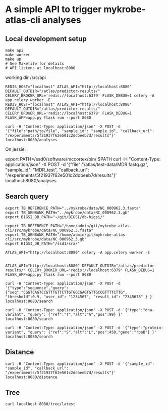 # A simple API to trigger mykrobe-atlas-cli analyses

## Local development setup

```
make api
make worker
make up
# See Makefile for details
# API listens at localhost:8080
```

working dir /src/api

```
REDIS_HOST="localhost" ATLAS_API="http://localhost:8080" DEFAULT_OUTDIR="/atlas/predictor-results/" CELERY_BROKER_URL='redis://localhost:6379' FLASK_DEBUG=1 celery -A app.celery worker -E
REDIS_HOST="localhost" ATLAS_API="http://localhost:8080" DEFAULT_OUTDIR="/atlas/predictor-results/" CELERY_BROKER_URL='redis://localhost:6379' FLASK_DEBUG=1 FLASK_APP=app.py flask run --port 8080
```

```
curl -H "Content-Type: application/json" -X POST -d '{"file":"path/to/file", "sample_id": "sample_id", "callback_url": "/experiments/5f21937f62e501c2ddbeeb7d/results"}' localhost:8080/analyses
```

On jessie:

export PATH=/ssd0/software/mccortex/bin/:\$PATH
curl -H "Content-Type: application/json" -X POST -d '{"file":"/atlas/test-data/MDR.fastq.gz", "sample_id": "MDR_test", "callback_url": "/experiments/5f21937f62e501c2ddbeeb7d/results"}' localhost:8080/analyses

## Search query

```
export TB_REFERENCE_PATH="../mykrobe/data/NC_000962.3.fasta"
export TB_GENBANK_PATH="../mykrobe/data/NC_000962.3.gb"
export BIGSI_DB_PATH="~/git/BIGSI/db-bigsi/"

export TB_REFERENCE_PATH="/home/admin/git/mykrobe-atlas-cli/src/mykrobe/data/NC_000962.3.fasta"
export TB_GENBANK_PATH="/home/admin/git/mykrobe-atlas-cli/src/mykrobe/data/NC_000962.3.gb"
export BIGSI_DB_PATH="/ssd1/sra/"

ATLAS_API="http://localhost:8080" celery -A app.celery worker -E


ATLAS_API="http://localhost:8080" DEFAULT_OUTDIR="/atlas/predictor-results/" CELERY_BROKER_URL='redis://localhost:6379' FLASK_DEBUG=1 FLASK_APP=app.py flask run --port 8080
```

```
curl -H "Content-Type: application/json" -X POST -d '{"type":"sequence","query":{"seq":"CGGTCAGTCCGTTTGTTCTTGTGGCGAGTGTTGCCGTTTTCTTG", "threshold":0.9, "user_id": "1234567", "result_id": "2345678" } }' localhost:8080/search
```

```
curl -H "Content-Type: application/json" -X POST -d '{"type":"dna-variant", "query": {"ref":"T","alt":"A","pos":99} }' localhost:8080/search
```

```
curl -H "Content-Type: application/json" -X POST -d '{"type":"protein-variant", "query": {"ref":"S","alt":"L","pos":450,"gene":"rpoB"} }' localhost:8080/search
```

## Distance

```
curl -H "Content-Type: application/json" -X POST -d '{"sample_id": "sample_id", "callback_url": "/experiments/5f21937f62e501c2ddbeeb7d/results"}' localhost:8080/distance
```

## Tree

```
curl localhost:8080/tree/latest
```
